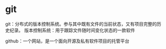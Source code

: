 # git

git：分布式的版本控制系统。参与其中既有文件的当前状态，又有项目完整的历史纪录。
版本控制系统：用于跟踪文件随时间变化状态的一款软件

github：一个网站，是一个面向开源及私有软件项目的托管平台

